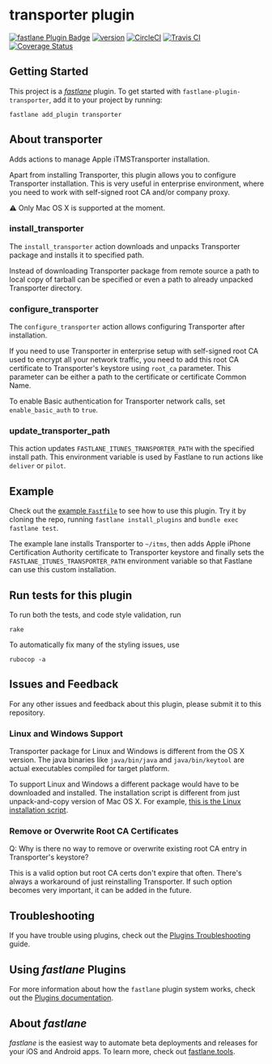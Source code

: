 # transporter plugin

[![fastlane Plugin Badge](https://rawcdn.githack.com/fastlane/fastlane/master/fastlane/assets/plugin-badge.svg)](https://rubygems.org/gems/fastlane-plugin-transporter)
[![version](https://img.shields.io/github/tag/mgrebenets/fastlane-plugin-transporter.svg?color=green&label=version)](https://github.com/mgrebenets/fastlane-plugin-transporter)
[![CircleCI](https://circleci.com/gh/mgrebenets/fastlane-plugin-transporter.svg?style=svg)](https://circleci.com/gh/mgrebenets/fastlane-plugin-transporter)
[![Travis CI](https://img.shields.io/travis/mgrebenets/fastlane-plugin-transporter.svg?label=%20&logo=travis)](https://travis-ci.org/mgrebenets/fastlane-plugin-transporter)
[![Coverage Status](https://coveralls.io/repos/github/mgrebenets/fastlane-plugin-transporter/badge.svg)](https://coveralls.io/github/mgrebenets/fastlane-plugin-transporter)


## Getting Started

This project is a [_fastlane_](https://github.com/fastlane/fastlane) plugin. To get started with `fastlane-plugin-transporter`, add it to your project by running:

```shell
fastlane add_plugin transporter
```

## About transporter

Adds actions to manage Apple iTMSTransporter installation.

Apart from installing Transporter, this plugin allows you to configure Transporter installation.
This is very useful in enterprise environment, where you need to work with self-signed root CA and/or company proxy.

⚠️ Only Mac OS X is supported at the moment.

### install_transporter

The `install_transporter` action downloads and unpacks Transporter package and installs it to specified path.

Instead of downloading Transporter package from remote source a path to local copy of tarball can be specified or even a path to already unpacked Transporter directory.

### configure_transporter

The `configure_transporter` action allows configuring Transporter after installation.

If you need to use Transporter in enterprise setup with self-signed root CA used to encrypt all your network traffic, you need to add this root CA certificate to Transporter's keystore using `root_ca` parameter. This parameter can be either a path to the certificate or certificate Common Name.

To enable Basic authentication for Transporter network calls, set `enable_basic_auth` to `true`.

### update_transporter_path

This action updates `FASTLANE_ITUNES_TRANSPORTER_PATH` with the specified install path. This environment variable is used by Fastlane to run actions like `deliver` or `pilot`.

## Example

Check out the [example `Fastfile`](fastlane/Fastfile) to see how to use this plugin. Try it by cloning the repo, running `fastlane install_plugins` and `bundle exec fastlane test`.

The example lane installs Transporter to `~/itms`, then adds Apple iPhone Certification Authority certificate to Transporter keystore and finally sets the `FASTLANE_ITUNES_TRANSPORTER_PATH` environment variable so that Fastlane can use this custom installation.

## Run tests for this plugin

To run both the tests, and code style validation, run

```shell
rake
```

To automatically fix many of the styling issues, use

```shell
rubocop -a
```

## Issues and Feedback

For any other issues and feedback about this plugin, please submit it to this repository.

### Linux and Windows Support

Transporter package for Linux and Windows is different from the OS X version. The java binaries like `java/bin/java` and `java/bin/keytool` are actual executables compiled for target platform.

To support Linux and Windows a different package would have to be downloaded and installed.
The installation script is different from just unpack-and-copy version of Mac OS X.
For example, [this is the Linux installation script](https://itunesconnect.apple.com/WebObjects/iTunesConnect.woa/ra/resources/download/Transporter__linux/bin/).

### Remove or Overwrite Root CA Certificates

Q: Why is there no way to remove or overwrite existing root CA entry in Transporter's keystore?

This is a valid option but root CA certs don't expire that often.
There's always a workaround of just reinstalling Transporter.
If such option becomes very important, it can be added in the future.

## Troubleshooting

If you have trouble using plugins, check out the [Plugins Troubleshooting](https://docs.fastlane.tools/plugins/plugins-troubleshooting/) guide.

## Using _fastlane_ Plugins

For more information about how the `fastlane` plugin system works, check out the [Plugins documentation](https://docs.fastlane.tools/plugins/create-plugin/).

## About _fastlane_

_fastlane_ is the easiest way to automate beta deployments and releases for your iOS and Android apps. To learn more, check out [fastlane.tools](https://fastlane.tools).

